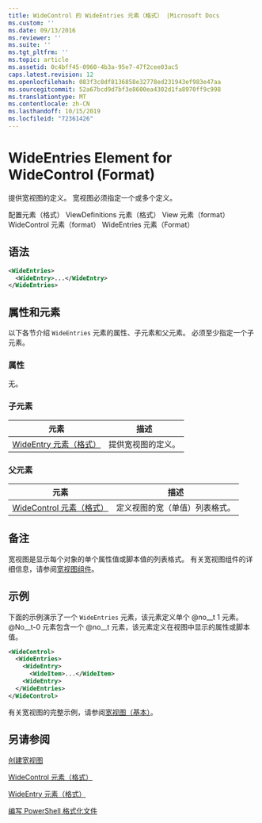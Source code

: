 ```yaml
---
title: WideControl 的 WideEntries 元素（格式） |Microsoft Docs
ms.custom: ''
ms.date: 09/13/2016
ms.reviewer: ''
ms.suite: ''
ms.tgt_pltfrm: ''
ms.topic: article
ms.assetid: 0c4bff45-0960-4b3a-95e7-47f2cee03ac5
caps.latest.revision: 12
ms.openlocfilehash: 083f3c8df8136858e32778ed231943ef983e47aa
ms.sourcegitcommit: 52a67bcd9d7bf3e8600ea4302d1fa8970ff9c998
ms.translationtype: MT
ms.contentlocale: zh-CN
ms.lasthandoff: 10/15/2019
ms.locfileid: "72361426"
---
```

# <a name="wideentries-element-for-widecontrol-format"></a>WideEntries Element for WideControl (Format)

提供宽视图的定义。 宽视图必须指定一个或多个定义。

配置元素（格式） ViewDefinitions 元素（格式） View 元素（format） WideControl 元素（format） WideEntries 元素（Format）

## <a name="syntax"></a>语法

```xml
<WideEntries>
  <WideEntry>...</WideEntry>
</WideEntries>

```

## <a name="attributes-and-elements"></a>属性和元素

以下各节介绍 `WideEntries` 元素的属性、子元素和父元素。 必须至少指定一个子元素。

### <a name="attributes"></a>属性

无。

### <a name="child-elements"></a>子元素

|元素|描述|
|-------------|-----------------|
|[WideEntry 元素（格式）](./wideentry-element-for-widecontrol-format.md)|提供宽视图的定义。|

### <a name="parent-elements"></a>父元素

|元素|描述|
|-------------|-----------------|
|[WideControl 元素（格式）](./widecontrol-element-format.md)|定义视图的宽（单值）列表格式。|

## <a name="remarks"></a>备注

宽视图是显示每个对象的单个属性值或脚本值的列表格式。 有关宽视图组件的详细信息，请参阅[宽视图组件](./creating-a-wide-view.md)。

## <a name="example"></a>示例

下面的示例演示了一个 `WideEntries` 元素，该元素定义单个 @no__t 1 元素。 @No__t-0 元素包含一个 @no__t 元素，该元素定义在视图中显示的属性或脚本值。

```xml
<WideControl>
  <WideEntries>
    <WideEntry>
      <WideItem>...</WideItem>
    <WideEntry>
  </WideEntries>
</WideControl>
```

有关宽视图的完整示例，请参阅[宽视图（基本）](./wide-view-basic.md)。

## <a name="see-also"></a>另请参阅

[创建宽视图](./creating-a-wide-view.md)

[WideControl 元素（格式）](./widecontrol-element-format.md)

[WideEntry 元素（格式）](./wideentry-element-for-widecontrol-format.md)

[编写 PowerShell 格式化文件](./writing-a-powershell-formatting-file.md)
